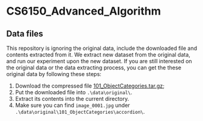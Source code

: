 # CS6150_Advanced_Algorithm

## Data files
This repository is ignoring the original data, include the downloaded file
and contents extracted from it. We extract new dataset from the original data,
and run our experiment upon the new dataset. If you are still interested on the
original data or the data extracting process, you can get the these original data
by following these steps:
1. Download the compressed file [101_ObjectCategories.tar.gz](http://www.vision.caltech.edu/Image_Datasets/Caltech101/101_ObjectCategories.tar.gz);
2. Put the downloaded file into `.\data\original\`.
3. Extract its contents into the current directory.
4. Make sure you can find `image_0001.jpg` under `.\data\original\101_ObjectCategories\accordion\`.
